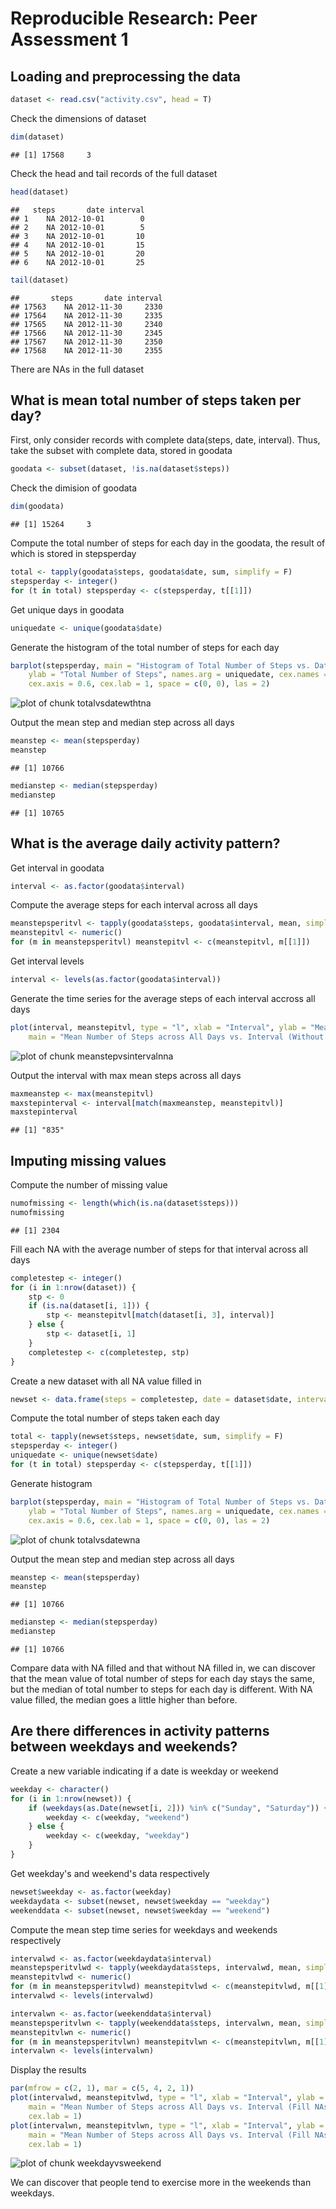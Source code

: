 # Reproducible Research: Peer Assessment 1
## Loading and preprocessing the data


```r
dataset <- read.csv("activity.csv", head = T)
```


Check the dimensions of dataset

```r
dim(dataset)
```

```
## [1] 17568     3
```

Check the head and tail records of the full dataset

```r
head(dataset)
```

```
##   steps       date interval
## 1    NA 2012-10-01        0
## 2    NA 2012-10-01        5
## 3    NA 2012-10-01       10
## 4    NA 2012-10-01       15
## 5    NA 2012-10-01       20
## 6    NA 2012-10-01       25
```

```r
tail(dataset)
```

```
##       steps       date interval
## 17563    NA 2012-11-30     2330
## 17564    NA 2012-11-30     2335
## 17565    NA 2012-11-30     2340
## 17566    NA 2012-11-30     2345
## 17567    NA 2012-11-30     2350
## 17568    NA 2012-11-30     2355
```

There are NAs in the full dataset
## What is mean total number of steps taken per day?
First, only consider records with complete data(steps, date, interval).
Thus, take the subset with complete data, stored in goodata

```r
goodata <- subset(dataset, !is.na(dataset$steps))
```

Check the dimision of goodata

```r
dim(goodata)
```

```
## [1] 15264     3
```

Compute the total number of steps for each day in the goodata, the result of which is stored in stepsperday

```r
total <- tapply(goodata$steps, goodata$date, sum, simplify = F)
stepsperday <- integer()
for (t in total) stepsperday <- c(stepsperday, t[[1]])
```

Get unique days in goodata

```r
uniquedate <- unique(goodata$date)
```

Generate the histogram of the total number of steps for each day

```r
barplot(stepsperday, main = "Histogram of Total Number of Steps vs. Date (Ignore NAs)", 
    ylab = "Total Number of Steps", names.arg = uniquedate, cex.names = 0.8, 
    cex.axis = 0.6, cex.lab = 1, space = c(0, 0), las = 2)
```

![plot of chunk totalvsdatewthtna](figure/totalvsdatewthtna.png) 

Output the mean step and median step across all days

```r
meanstep <- mean(stepsperday)
meanstep
```

```
## [1] 10766
```

```r
medianstep <- median(stepsperday)
medianstep
```

```
## [1] 10765
```

## What is the average daily activity pattern?
Get interval in goodata

```r
interval <- as.factor(goodata$interval)
```

Compute the average steps for each interval across all days

```r
meanstepsperitvl <- tapply(goodata$steps, goodata$interval, mean, simplify = F)
meanstepitvl <- numeric()
for (m in meanstepsperitvl) meanstepitvl <- c(meanstepitvl, m[[1]])
```

Get interval levels

```r
interval <- levels(as.factor(goodata$interval))
```

Generate the time series for the average steps of each interval accross all days

```r
plot(interval, meanstepitvl, type = "l", xlab = "Interval", ylab = "Mean Number of Steps across All Days ", 
    main = "Mean Number of Steps across All Days vs. Interval (Without NAs)")
```

![plot of chunk meanstepvsintervalnna](figure/meanstepvsintervalnna.png) 

Output the interval with max mean steps across all days

```r
maxmeanstep <- max(meanstepitvl)
maxstepinterval <- interval[match(maxmeanstep, meanstepitvl)]
maxstepinterval
```

```
## [1] "835"
```

## Imputing missing values
Compute the number of missing value

```r
numofmissing <- length(which(is.na(dataset$steps)))
numofmissing
```

```
## [1] 2304
```

Fill each NA with the average number of steps for that interval across all days

```r
completestep <- integer()
for (i in 1:nrow(dataset)) {
    stp <- 0
    if (is.na(dataset[i, 1])) {
        stp <- meanstepitvl[match(dataset[i, 3], interval)]
    } else {
        stp <- dataset[i, 1]
    }
    completestep <- c(completestep, stp)
}
```

Create a new dataset with all NA value filled in

```r
newset <- data.frame(steps = completestep, date = dataset$date, interval = dataset$interval)
```

Compute the total number of steps taken each day

```r
total <- tapply(newset$steps, newset$date, sum, simplify = F)
stepsperday <- integer()
uniquedate <- unique(newset$date)
for (t in total) stepsperday <- c(stepsperday, t[[1]])
```

Generate histogram

```r
barplot(stepsperday, main = "Histogram of Total Number of Steps vs. Date (Fill NAs)", 
    ylab = "Total Number of Steps", names.arg = uniquedate, cex.names = 0.6, 
    cex.axis = 0.6, cex.lab = 1, space = c(0, 0), las = 2)
```

![plot of chunk totalvsdatewna](figure/totalvsdatewna.png) 

Output the mean step and median step across all days

```r
meanstep <- mean(stepsperday)
meanstep
```

```
## [1] 10766
```

```r
medianstep <- median(stepsperday)
medianstep
```

```
## [1] 10766
```

Compare data with NA filled and that without NA filled in, we can discover that the mean value of total number of steps for each day stays the same, but the median of total number to steps for each day is different. With NA value filled, the median goes a little higher than before.

## Are there differences in activity patterns between weekdays and weekends?
Create a new variable indicating if a date is weekday or weekend

```r
weekday <- character()
for (i in 1:nrow(newset)) {
    if (weekdays(as.Date(newset[i, 2])) %in% c("Sunday", "Saturday")) {
        weekday <- c(weekday, "weekend")
    } else {
        weekday <- c(weekday, "weekday")
    }
}
```

Get weekday's and weekend's data respectively

```r
newset$weekday <- as.factor(weekday)
weekdaydata <- subset(newset, newset$weekday == "weekday")
weekenddata <- subset(newset, newset$weekday == "weekend")
```

Compute the mean step time series for weekdays and weekends respectively

```r
intervalwd <- as.factor(weekdaydata$interval)
meanstepsperitvlwd <- tapply(weekdaydata$steps, intervalwd, mean, simplify = F)
meanstepitvlwd <- numeric()
for (m in meanstepsperitvlwd) meanstepitvlwd <- c(meanstepitvlwd, m[[1]])
intervalwd <- levels(intervalwd)

intervalwn <- as.factor(weekenddata$interval)
meanstepsperitvlwn <- tapply(weekenddata$steps, intervalwn, mean, simplify = F)
meanstepitvlwn <- numeric()
for (m in meanstepsperitvlwn) meanstepitvlwn <- c(meanstepitvlwn, m[[1]])
intervalwn <- levels(intervalwn)
```

Display the results

```r
par(mfrow = c(2, 1), mar = c(5, 4, 2, 1))
plot(intervalwd, meanstepitvlwd, type = "l", xlab = "Interval", ylab = "Mean Number of Steps (Weekdays)", 
    main = "Mean Number of Steps across All Days vs. Interval (Fill NAs)", cex.axis = 0.8, 
    cex.lab = 1)
plot(intervalwn, meanstepitvlwn, type = "l", xlab = "Interval", ylab = "Mean Number of Steps (Weekends)", 
    main = "Mean Number of Steps across All Days vs. Interval (Fill NAs)", cex.axis = 0.8, 
    cex.lab = 1)
```

![plot of chunk weekdayvsweekend](figure/weekdayvsweekend.png) 

We can discover that people tend to exercise more in the weekends than weekdays.
